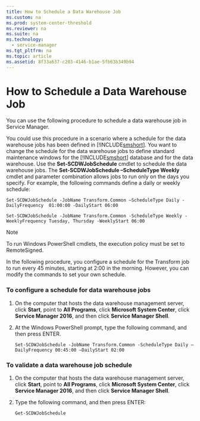 ```yaml
---
title: How to Schedule a Data Warehouse Job
ms.custom: na
ms.prod: system-center-threshold
ms.reviewer: na
ms.suite: na
ms.technology: 
  - service-manager
ms.tgt_pltfrm: na
ms.topic: article
ms.assetid: 8f33a637-c203-4146-b1ae-5fb63b349b94
---
```

# How to Schedule a Data Warehouse Job
You can use the following procedure to schedule a data warehouse job in Service Manager.

You could use this procedure in a scenario where a schedule for the data warehouse jobs has been defined in [!INCLUDE[smshort](../Token/smshort_md.md)]. You want to change the schedule for the data warehouse jobs to define standard maintenance windows for the [!INCLUDE[smshort](../Token/smshort_md.md)] database and for the data warehouse. Use the **Set\-SCDWJobSchedule** cmdlet to schedule the data warehouse jobs. The **Set\-SCDWJobSchedule –ScheduleType Weekly** cmdlet and parameter combination allows jobs to run only on the days you specify. For example, the following commands define a daily or weekly schedule:

```
Set-SCDWJobSchedule -JobName Transform.Common –ScheduleType Daily -DailyFrequency  01:00:00 -DailyStart 06:00

```

```
Set-SCDWJobSchedule -JobName Transform.Common -ScheduleType Weekly -WeeklyFrequency Tuesday, Thursday -WeeklyStart 06:00
```

> [!NOTE]
> To run Windows PowerShell cmdlets, the execution policy must be set to RemoteSigned.

In the following procedure, you configure a schedule for the Transform job to run every 45 minutes, starting at 2:00 in the morning. However, you can modify the commands to set your own schedule.

### To configure a schedule for data warehouse jobs

1.  On the computer that hosts the data warehouse management server, click **Start**, point to **All Programs**, click **Microsoft System Center**, click **Service Manager 2016**, and then click **Service Manager Shell**.

2.  At the Windows PowerShell prompt, type the following command, and then press ENTER.

    ```
    Set-SCDWJobSchedule -JobName Transform.Common -ScheduleType Daily –DailyFrequency 00:45:00 –DailyStart 02:00
    ```

### To validate a data warehouse job schedule

1.  On the computer that hosts the data warehouse management server, click **Start**, point to **All Programs**, click **Microsoft System Center**, click **Service Manager 2016**, and then click **Service Manager Shell**.

2.  Type the following command, and then press ENTER:

    ```
    Get-SCDWJobSchedule
    ```

